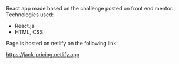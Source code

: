 React app made based on the challenge posted on front end mentor.
Technologies used: 
- React.js
- HTML, CSS

Page is hosted on netlify on the following link:

https://jack-pricing.netlify.app
